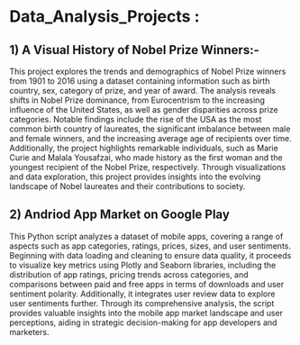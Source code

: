 # Data_Analysis_Projects :

## 1) A Visual History of Nobel Prize Winners:-

This project explores the trends and demographics of Nobel Prize winners from 1901 to 2016 using a dataset containing information such as birth country, sex, category of prize, and year of award. The analysis reveals shifts in Nobel Prize dominance, from Eurocentrism to the increasing influence of the United States, as well as gender disparities across prize categories. Notable findings include the rise of the USA as the most common birth country of laureates, the significant imbalance between male and female winners, and the increasing average age of recipients over time. Additionally, the project highlights remarkable individuals, such as Marie Curie and Malala Yousafzai, who made history as the first woman and the youngest recipient of the Nobel Prize, respectively. Through visualizations and data exploration, this project provides insights into the evolving landscape of Nobel laureates and their contributions to society.



## 2) Andriod App Market on Google Play

This Python script analyzes a dataset of mobile apps, covering a range of aspects such as app categories, ratings, prices, sizes, and user sentiments. Beginning with data loading and cleaning to ensure data quality, it proceeds to visualize key metrics using Plotly and Seaborn libraries, including the distribution of app ratings, pricing trends across categories, and comparisons between paid and free apps in terms of downloads and user sentiment polarity. Additionally, it integrates user review data to explore user sentiments further. Through its comprehensive analysis, the script provides valuable insights into the mobile app market landscape and user perceptions, aiding in strategic decision-making for app developers and marketers.
